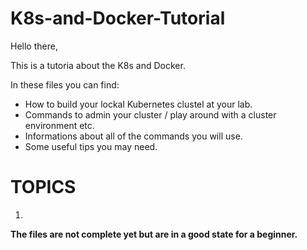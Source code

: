 # K8s-and-Docker-Tutorial

Hello there,

This is a tutoria about the K8s and Docker.

In these files you can find:

- How to build your lockal Kubernetes clustel at your lab.
- Commands to admin your cluster / play around with a cluster environment etc.
- Informations about all of the commands you will use.
- Some useful tips you may need.

# TOPICS

1) 


**The files are not complete yet but are in a good state for a beginner.**
